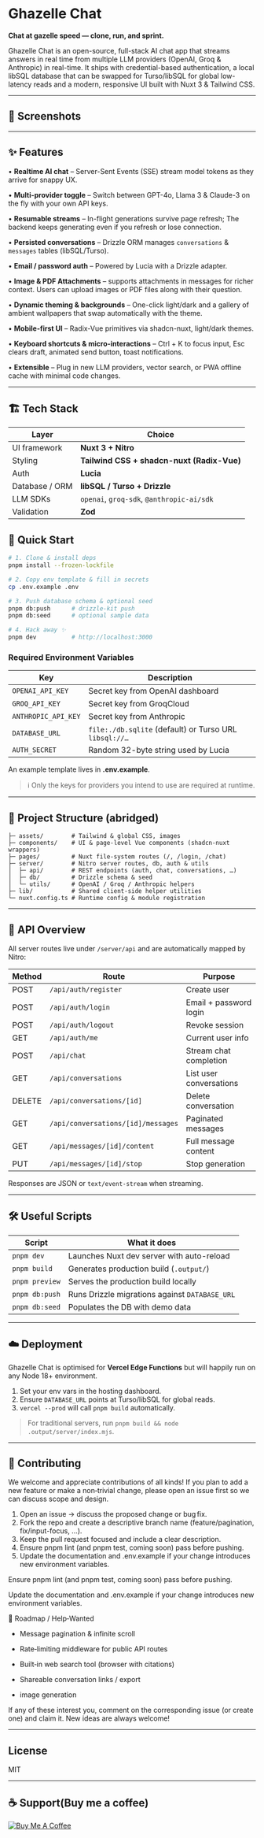 # Ghazelle Chat

**Chat at gazelle speed — clone, run, and sprint.**

Ghazelle Chat is an open-source, full-stack AI chat app that streams answers in real time from multiple LLM providers (OpenAI, Groq & Anthropic) in real-time. It ships with credential-based authentication, a local libSQL database that can be swapped for Turso/libSQL for global low-latency reads and a modern, responsive UI built with Nuxt 3 & Tailwind CSS.

---
## 📸 Screenshots



---
## ✨ Features

• **Realtime AI chat** – Server-Sent Events (SSE) stream model tokens as they arrive for snappy UX.

• **Multi-provider toggle** – Switch between GPT-4o, Llama 3 & Claude-3 on the fly with your own API keys.

• **Resumable streams** – In-flight generations survive page refresh; The backend keeps generating even if you refresh or lose connection.    

• **Persisted conversations** – Drizzle ORM manages `conversations` & `messages` tables (libSQL/Turso). 

• **Email / password auth** – Powered by Lucia with a Drizzle adapter.  

• **Image & PDF Attachments** – supports attachments in messages for richer context. Users can upload images or PDF files along with their question.

• **Dynamic theming & backgrounds** – One-click light/dark and a gallery of ambient wallpapers that swap automatically with the theme.  

• **Mobile-first UI** – Radix-Vue primitives via shadcn-nuxt, light/dark themes.   


• **Keyboard shortcuts & micro-interactions** – Ctrl + K to focus input, Esc clears draft, animated send button, toast notifications.  

• **Extensible** – Plug in new LLM providers, vector search, or PWA offline cache with minimal code changes.

---

## 🏗 Tech Stack

| Layer            | Choice                                    |
| ---------------- | ----------------------------------------- |
| UI framework     | **Nuxt 3 + Nitro**                        |
| Styling          | **Tailwind CSS + shadcn-nuxt (Radix-Vue)**|
| Auth             | **Lucia**                                 |
| Database / ORM   | **libSQL / Turso + Drizzle**              |
| LLM SDKs         | `openai`, `groq-sdk`, `@anthropic-ai/sdk` |
| Validation       | **Zod**                                   |
## 🚀 Quick Start

```bash
# 1. Clone & install deps
pnpm install --frozen-lockfile

# 2. Copy env template & fill in secrets
cp .env.example .env

# 3. Push database schema & optional seed
pnpm db:push      # drizzle-kit push
pnpm db:seed      # optional sample data

# 4. Hack away ✨
pnpm dev          # http://localhost:3000
```

### Required Environment Variables

| Key | Description |
| --- | ----------- |
| `OPENAI_API_KEY` | Secret key from OpenAI dashboard |
| `GROQ_API_KEY` | Secret key from GroqCloud |
| `ANTHROPIC_API_KEY` | Secret key from Anthropic |
| `DATABASE_URL` | `file:./db.sqlite` (default) or Turso URL `libsql://…` |
| `AUTH_SECRET` | Random 32-byte string used by Lucia |

An example template lives in **.env.example**.

> ℹ️ Only the keys for providers you intend to use are required at runtime.

---

## 📂 Project Structure (abridged)

```
├─ assets/        # Tailwind & global CSS, images
├─ components/    # UI & page-level Vue components (shadcn-nuxt wrappers)
├─ pages/         # Nuxt file-system routes (/, /login, /chat)
├─ server/        # Nitro server routes, db, auth & utils
│  ├─ api/        # REST endpoints (auth, chat, conversations, …)
│  ├─ db/         # Drizzle schema & seed
│  └─ utils/      # OpenAI / Groq / Anthropic helpers
├─ lib/           # Shared client-side helper utilities
└─ nuxt.config.ts # Runtime config & module registration
```

---

## 🔌 API Overview

All server routes live under `/server/api` and are automatically mapped by Nitro:

| Method | Route | Purpose |
| ------ | ----- | ------- |
| POST | `/api/auth/register` | Create user |
| POST | `/api/auth/login` | Email + password login |
| POST | `/api/auth/logout` | Revoke session |
| GET  | `/api/auth/me` | Current user info |
| POST | `/api/chat` | Stream chat completion |
| GET  | `/api/conversations` | List user conversations |
| DELETE | `/api/conversations/[id]` | Delete conversation |
| GET  | `/api/conversations/[id]/messages` | Paginated messages |
| GET  | `/api/messages/[id]/content` | Full message content |
| PUT  | `/api/messages/[id]/stop` | Stop generation |

Responses are JSON or `text/event-stream` when streaming.

---

## 🛠 Useful Scripts

| Script | What it does |
| ------ | ------------ |
| `pnpm dev` | Launches Nuxt dev server with auto-reload |
| `pnpm build` | Generates production build (`.output/`) |
| `pnpm preview` | Serves the production build locally |
| `pnpm db:push` | Runs Drizzle migrations against `DATABASE_URL` |
| `pnpm db:seed` | Populates the DB with demo data |

---

## ☁️ Deployment

Ghazelle Chat is optimised for **Vercel Edge Functions** but will happily run on any Node 18+ environment.

1. Set your env vars in the hosting dashboard.  
2. Ensure `DATABASE_URL` points at Turso/libSQL for global reads.  
3. `vercel --prod` will call `pnpm build` automatically.

> For traditional servers, run `pnpm build && node .output/server/index.mjs`.

---

## 🤝 Contributing

We welcome and appreciate contributions of all kinds!  If you plan to add a new feature or make a non‑trivial change, please open an issue first so we can discuss scope and design.

1. Open an issue → discuss the proposed change or bug fix.
2. Fork the repo and create a descriptive branch name (feature/pagination, fix/input-focus, …).
3. Keep the pull request focused and include a clear description.
4. Ensure pnpm lint (and pnpm test, coming soon) pass before pushing.
5. Update the documentation and .env.example if your change introduces new environment variables.


Ensure pnpm lint (and pnpm test, coming soon) pass before pushing.

Update the documentation and .env.example if your change introduces new environment variables.

📌 Roadmap / Help‑Wanted

- Message pagination & infinite scroll

- Rate‑limiting middleware for public API routes

- Built‑in web search tool (browser with citations)

- Shareable conversation links / export

- image generation

If any of these interest you, comment on the corresponding issue (or create one) and claim it.  New ideas are always welcome!

---

## License

MIT

---

## ☕ Support(Buy me a coffee)

[![Buy Me A Coffee](https://img.shields.io/badge/-buy%20me%20a%20coffee-FFDD00?logo=buy-me-a-coffee\&logoColor=black\&style=for-the-badge)](https://www.buymeacoffee.com/badhri)
